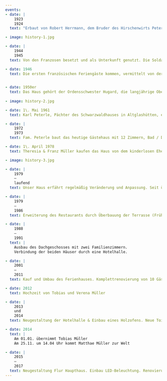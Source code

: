 ```yaml
---
events:
- date: |
    1923  
    1924
  text: "Erbaut von Robert Herrmann, dem Bruder des Hirschenwirts Peter Hermann, als Pension Haus Sonnenschein. Der Richtspruch: ‚Bis Hierher hat mir Gott geholfen, er baute mit an diesem Haus. Er mög mir nun auch weiter helfen, und alle segnen die da gehen ein und aus’"

- image: history-1.jpg

- date: |
    1944  
    1945
  text: Von den Franzosen besetzt und als Unterkunft genutzt. Die Soldaten schliefen in der Gaststube.

- date: 1946
  text: Die ersten französischen Feriengäste kommen, vermittelt von der Besatzungsmacht & staatlich gefördert aus Paris.
  

- date: 1950er
  text: Das Haus gehört der Ordensschwester Hugard, die langjährige Oberin auf der Bühlerhöhe war und es als Pension führt. Nach ihrem Tod vermacht sie das Haus der Stadt Staufen, die es an Frau Erika Barquet verpachtet.
  
- image: history-2.jpg

- date: 1\. Mai 1961
  text: Karl Peterle, Pächter des Schwarzwaldhauses in Altglashütten, erwirbt das Haus, gibt ihm seinen Namen und eröffnet es als Hotel Restaurant neu. Der Pensionspreis liegt bei ca. 16,-DM, 10 % Bedienung sowie Heizkosten werden extra berechnet.

- date: |
    1972   
    1973
  text: Fam. Peterle baut das heutige Gästehaus mit 12 Zimmern, Bad / Dusche & WC auf den meisten Zimmern, Haussprechanlage sowie einem Fernsehzimmer. Fernseher in den Gästezimmern gibt es auf Wunsch.

- date: 1\. April 1978
  text: Theresia & Franz Müller kaufen das Haus von dem kinderlosen Ehepaar Peterle, nachdem ein Kauf des gepachteten Jostalstüble bei Neustadt nicht zustande kam.

- image: history-3.jpg

- date: |
    1979  
    —  
    laufend
  text: Unser Haus erfährt regelmäßig Veränderung und Anpassung. Seit über 40 Jahren wird immer wieder angebaut, umgebaut, modernisiert. Meilensteine finden Sie in dieser Historie, Details erfahren Sie in unserer [Umweltinformation](Umweltinformation_Hotel_Peterle_2019.pdf).

- date: |
    1979  
    —  
    1986
  text: Erweiterung des Restaurants durch Überbauung der Terrasse (Frühstücksraum). Komplette Isolierung und Neuverschindelung des Haupthauses.

- date: |
    1988  
    —  
    1991
  text: |
    Ausbau des Dachgeschosses mit zwei Familienzimmern.  
    Verbindung der beiden Häuser durch eine Hotelhalle.

- date: |
    2001  
    —  
    2011
  text: Kauf und Umbau des Ferienhauses. Komplettrenovierung von 10 Gästezimmern. Anbau Gästehaus mit neuer Sauna und Dampfbad.

- date: 2012
  text: Hochzeit von Tobias und Verena Müller

- date: |
    2013  
    und  
    2014
  text: Neugestaltung der Hotelhalle & Einbau eines Holzofens. Neue Toilettenanlagen im Restaurant

- date: 2014
  text: |
    Am 01.01. übernimmt Tobias Müller  
    Am 25.11. um 14.04 Uhr kommt Matthae Müller zur Welt

- date: |
    2015  
    —  
    2017
  text: Neugestaltung Flur Haupthaus. Einbau LED-Beleuchtung. Renovierung von 2 Zimmern und Bäder. Komplettrenovierung der Familienzimmer. Verkabelung des Gästehauses, W-LAN in allen Gästezimmern.
---
```

